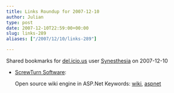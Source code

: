 ```yaml
---
title: Links Roundup for 2007-12-10
author: Julian
type: post
date: 2007-12-10T22:59:00+00:00
slug: links-289 
aliases: ["/2007/12/10/links-289"]

---
```

Shared bookmarks for [del.icio.us][1] user  [Synesthesia][2] on 2007-12-10

  * [ScrewTurn Software][3]:
  
    Open source wiki engine in ASP.Net Keywords: [wiki][4], [aspnet][5]

 [1]: https://del.icio.us/
 [2]: https://del.icio.us/synesthesia
 [3]: https://www.screwturn.eu/Default.aspx "https://www.screwturn.eu/Default.aspx"
 [4]: https://del.icio.us/synesthesia/wiki
 [5]: https://del.icio.us/synesthesia/aspnet